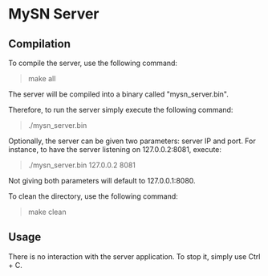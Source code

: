 # MySN Server
## Compilation
To compile the server, use the following command:
> make all

The server will be compiled into a binary called "mysn_server.bin". <br>

Therefore, to run the server simply execute the following command:
> ./mysn_server.bin

Optionally, the server can be given two parameters: server IP and port. For instance, to have the server listening on 127.0.0.2:8081, execute:
> ./mysn_server.bin 127.0.0.2 8081

Not giving both parameters will default to 127.0.0.1:8080. <br>

To clean the directory, use the following command:
> make clean

## Usage
There is no interaction with the server application. To stop it, simply use Ctrl + C.